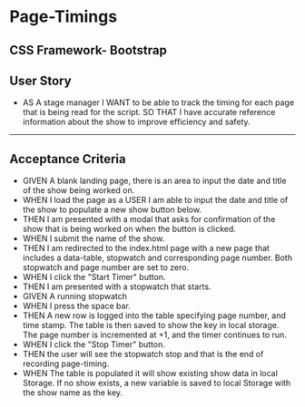 # Page-Timings
CSS Framework- Bootstrap
---
## User Story
* AS A stage manager
I WANT to be able to track the timing for each page that is being read for the script.
SO THAT I have accurate reference information about the show to improve efficiency and safety.
---
## Acceptance Criteria
* GIVEN A blank landing page, there is an area to input the date and title of the show being worked on.
* WHEN I load the page as a USER I am able to input the date and title of the show to populate a new show button below.
* THEN I am presented with a modal that asks for confirmation of the show that is being worked on when the button is clicked.
* WHEN I submit the name of the show.
* THEN I am redirected to the index.html page with a new page that includes a data-table, stopwatch and corresponding page number. Both stopwatch and page number are set to zero.
* WHEN I click the "Start Timer" button.
* THEN I am presented with a stopwatch that starts.
* GIVEN A running stopwatch
* WHEN I press the space bar.
* THEN A new row is logged into the table specifying page number, and time stamp. The table is then saved to show the key in local storage. The page number is incremented at +1, and the timer continues to run.
* WHEN I click the "Stop Timer" button.
* THEN the user will see the stopwatch stop and that is the end of recording page-timing.
* WHEN The table is populated it will show existing show data in local Storage. If no show exists,  a new variable is saved to local Storage with the show name as the key.